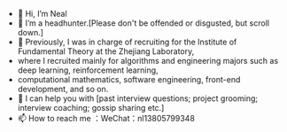 - 👋 Hi, I’m Neal
- 👀 I’m a headhunter.[Please don't be offended or disgusted, but scroll down.]
- 🌱 Previously, I was in charge of recruiting for the Institute of Fundamental Theory at the Zhejiang Laboratory,
- where I recruited mainly for algorithms and engineering majors such as deep learning, reinforcement learning,
- computational mathematics, software engineering, front-end development, and so on.
- 💞️ I can help you with [past interview questions; project grooming; interview coaching; gossip sharing etc.]
- 📫 How to reach me ：WeChat：nl13805799348

<!---
Neal12332/Neal12332 is a ✨ special ✨ repository because its `README.md` (this file) appears on your GitHub profile.
You can click the Preview link to take a look at your changes.
--->
